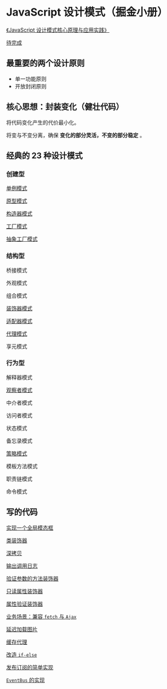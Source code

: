 # JavaScript 设计模式（掘金小册）

[《JavaScript 设计模式核心原理与应用实践》](https://juejin.cn/book/6844733790204461070)

[待完成](JavaScript%20%E8%AE%BE%E8%AE%A1%E6%A8%A1%E5%BC%8F%EF%BC%88%E6%8E%98%E9%87%91%E5%B0%8F%E5%86%8C%EF%BC%89%20bcfe818616f6453e878bae28d2d1f860/%E5%BE%85%E5%AE%8C%E6%88%90%2054a5c5d2c9d4456783f181c6588a1dd0.csv)

## 最重要的两个设计原则

- 单一功能原则
- 开放封闭原则

## 核心思想：封装变化（健壮代码）

将代码变化产生的代价最小化。

将变与不变分离，确保 **变化的部分灵活，不变的部分稳定** 。

## 经典的 23 种设计模式

### 创建型

[单例模式](JavaScript%20%E8%AE%BE%E8%AE%A1%E6%A8%A1%E5%BC%8F%EF%BC%88%E6%8E%98%E9%87%91%E5%B0%8F%E5%86%8C%EF%BC%89%20bcfe818616f6453e878bae28d2d1f860/%E5%8D%95%E4%BE%8B%E6%A8%A1%E5%BC%8F%20c66e200d86d94b82ad4007773ee12760.md)

[原型模式](JavaScript%20%E8%AE%BE%E8%AE%A1%E6%A8%A1%E5%BC%8F%EF%BC%88%E6%8E%98%E9%87%91%E5%B0%8F%E5%86%8C%EF%BC%89%20bcfe818616f6453e878bae28d2d1f860/%E5%8E%9F%E5%9E%8B%E6%A8%A1%E5%BC%8F%20f27e36572538421f8b364b8b193b205d.md)

[构造器模式](JavaScript%20%E8%AE%BE%E8%AE%A1%E6%A8%A1%E5%BC%8F%EF%BC%88%E6%8E%98%E9%87%91%E5%B0%8F%E5%86%8C%EF%BC%89%20bcfe818616f6453e878bae28d2d1f860/%E6%9E%84%E9%80%A0%E5%99%A8%E6%A8%A1%E5%BC%8F%2077b4f5aac6174426b6e20e0daacc4394.md)

[工厂模式](JavaScript%20%E8%AE%BE%E8%AE%A1%E6%A8%A1%E5%BC%8F%EF%BC%88%E6%8E%98%E9%87%91%E5%B0%8F%E5%86%8C%EF%BC%89%20bcfe818616f6453e878bae28d2d1f860/%E5%B7%A5%E5%8E%82%E6%A8%A1%E5%BC%8F%20a178d40104ec440aab7082a2ad97d0f6.md)

[抽象工厂模式](JavaScript%20%E8%AE%BE%E8%AE%A1%E6%A8%A1%E5%BC%8F%EF%BC%88%E6%8E%98%E9%87%91%E5%B0%8F%E5%86%8C%EF%BC%89%20bcfe818616f6453e878bae28d2d1f860/%E6%8A%BD%E8%B1%A1%E5%B7%A5%E5%8E%82%E6%A8%A1%E5%BC%8F%20932ab2fa028d4310a2c49d6622e43673.md)

### 结构型

桥接模式

外观模式

组合模式

[装饰器模式](JavaScript%20%E8%AE%BE%E8%AE%A1%E6%A8%A1%E5%BC%8F%EF%BC%88%E6%8E%98%E9%87%91%E5%B0%8F%E5%86%8C%EF%BC%89%20bcfe818616f6453e878bae28d2d1f860/%E8%A3%85%E9%A5%B0%E5%99%A8%E6%A8%A1%E5%BC%8F%2015dc316e6f5244a186887e688dd40582.md)

[适配器模式](JavaScript%20%E8%AE%BE%E8%AE%A1%E6%A8%A1%E5%BC%8F%EF%BC%88%E6%8E%98%E9%87%91%E5%B0%8F%E5%86%8C%EF%BC%89%20bcfe818616f6453e878bae28d2d1f860/%E9%80%82%E9%85%8D%E5%99%A8%E6%A8%A1%E5%BC%8F%2017a13f55c453441eb1777e09cfa5df18.md)

[代理模式](JavaScript%20%E8%AE%BE%E8%AE%A1%E6%A8%A1%E5%BC%8F%EF%BC%88%E6%8E%98%E9%87%91%E5%B0%8F%E5%86%8C%EF%BC%89%20bcfe818616f6453e878bae28d2d1f860/%E4%BB%A3%E7%90%86%E6%A8%A1%E5%BC%8F%20523b6a9644d84c64836ccdb2f8424071.md)

享元模式

### 行为型

解释器模式

[观察者模式](JavaScript%20%E8%AE%BE%E8%AE%A1%E6%A8%A1%E5%BC%8F%EF%BC%88%E6%8E%98%E9%87%91%E5%B0%8F%E5%86%8C%EF%BC%89%20bcfe818616f6453e878bae28d2d1f860/%E8%A7%82%E5%AF%9F%E8%80%85%E6%A8%A1%E5%BC%8F%20be936f1ae6694254bc4071fe7813f28a.md)

中介者模式

访问者模式

状态模式

备忘录模式

[策略模式](JavaScript%20%E8%AE%BE%E8%AE%A1%E6%A8%A1%E5%BC%8F%EF%BC%88%E6%8E%98%E9%87%91%E5%B0%8F%E5%86%8C%EF%BC%89%20bcfe818616f6453e878bae28d2d1f860/%E7%AD%96%E7%95%A5%E6%A8%A1%E5%BC%8F%2007acbc96a10347f8baf7b6a87b264ef7.md)

模板方法模式

职责链模式

命令模式

## 写的代码

[实现一个全局模态框](JavaScript%20%E8%AE%BE%E8%AE%A1%E6%A8%A1%E5%BC%8F%EF%BC%88%E6%8E%98%E9%87%91%E5%B0%8F%E5%86%8C%EF%BC%89%20bcfe818616f6453e878bae28d2d1f860/%E5%8D%95%E4%BE%8B%E6%A8%A1%E5%BC%8F%20c66e200d86d94b82ad4007773ee12760.md) 

[类装饰器](JavaScript%20%E8%AE%BE%E8%AE%A1%E6%A8%A1%E5%BC%8F%EF%BC%88%E6%8E%98%E9%87%91%E5%B0%8F%E5%86%8C%EF%BC%89%20bcfe818616f6453e878bae28d2d1f860/%E8%A3%85%E9%A5%B0%E5%99%A8%E6%A8%A1%E5%BC%8F%2015dc316e6f5244a186887e688dd40582.md) 

[深拷贝](JavaScript%20%E8%AE%BE%E8%AE%A1%E6%A8%A1%E5%BC%8F%EF%BC%88%E6%8E%98%E9%87%91%E5%B0%8F%E5%86%8C%EF%BC%89%20bcfe818616f6453e878bae28d2d1f860/%E5%8E%9F%E5%9E%8B%E6%A8%A1%E5%BC%8F%20f27e36572538421f8b364b8b193b205d.md) 

[输出调用日志](JavaScript%20%E8%AE%BE%E8%AE%A1%E6%A8%A1%E5%BC%8F%EF%BC%88%E6%8E%98%E9%87%91%E5%B0%8F%E5%86%8C%EF%BC%89%20bcfe818616f6453e878bae28d2d1f860/%E8%A3%85%E9%A5%B0%E5%99%A8%E6%A8%A1%E5%BC%8F%2015dc316e6f5244a186887e688dd40582.md) 

[验证参数的方法装饰器](JavaScript%20%E8%AE%BE%E8%AE%A1%E6%A8%A1%E5%BC%8F%EF%BC%88%E6%8E%98%E9%87%91%E5%B0%8F%E5%86%8C%EF%BC%89%20bcfe818616f6453e878bae28d2d1f860/%E8%A3%85%E9%A5%B0%E5%99%A8%E6%A8%A1%E5%BC%8F%2015dc316e6f5244a186887e688dd40582.md) 

[只读属性装饰器](JavaScript%20%E8%AE%BE%E8%AE%A1%E6%A8%A1%E5%BC%8F%EF%BC%88%E6%8E%98%E9%87%91%E5%B0%8F%E5%86%8C%EF%BC%89%20bcfe818616f6453e878bae28d2d1f860/%E8%A3%85%E9%A5%B0%E5%99%A8%E6%A8%A1%E5%BC%8F%2015dc316e6f5244a186887e688dd40582.md) 

[属性验证装饰器](JavaScript%20%E8%AE%BE%E8%AE%A1%E6%A8%A1%E5%BC%8F%EF%BC%88%E6%8E%98%E9%87%91%E5%B0%8F%E5%86%8C%EF%BC%89%20bcfe818616f6453e878bae28d2d1f860/%E8%A3%85%E9%A5%B0%E5%99%A8%E6%A8%A1%E5%BC%8F%2015dc316e6f5244a186887e688dd40582.md) 

[业务场景：兼容 `fetch` 与 `Ajax`](JavaScript%20%E8%AE%BE%E8%AE%A1%E6%A8%A1%E5%BC%8F%EF%BC%88%E6%8E%98%E9%87%91%E5%B0%8F%E5%86%8C%EF%BC%89%20bcfe818616f6453e878bae28d2d1f860/%E9%80%82%E9%85%8D%E5%99%A8%E6%A8%A1%E5%BC%8F%2017a13f55c453441eb1777e09cfa5df18.md) 

[延迟加载图片](JavaScript%20%E8%AE%BE%E8%AE%A1%E6%A8%A1%E5%BC%8F%EF%BC%88%E6%8E%98%E9%87%91%E5%B0%8F%E5%86%8C%EF%BC%89%20bcfe818616f6453e878bae28d2d1f860/%E4%BB%A3%E7%90%86%E6%A8%A1%E5%BC%8F%20523b6a9644d84c64836ccdb2f8424071.md) 

[缓存代理](JavaScript%20%E8%AE%BE%E8%AE%A1%E6%A8%A1%E5%BC%8F%EF%BC%88%E6%8E%98%E9%87%91%E5%B0%8F%E5%86%8C%EF%BC%89%20bcfe818616f6453e878bae28d2d1f860/%E4%BB%A3%E7%90%86%E6%A8%A1%E5%BC%8F%20523b6a9644d84c64836ccdb2f8424071.md) 

[改造 `if-else`](JavaScript%20%E8%AE%BE%E8%AE%A1%E6%A8%A1%E5%BC%8F%EF%BC%88%E6%8E%98%E9%87%91%E5%B0%8F%E5%86%8C%EF%BC%89%20bcfe818616f6453e878bae28d2d1f860/%E7%AD%96%E7%95%A5%E6%A8%A1%E5%BC%8F%2007acbc96a10347f8baf7b6a87b264ef7.md) 

[发布订阅的简单实现](JavaScript%20%E8%AE%BE%E8%AE%A1%E6%A8%A1%E5%BC%8F%EF%BC%88%E6%8E%98%E9%87%91%E5%B0%8F%E5%86%8C%EF%BC%89%20bcfe818616f6453e878bae28d2d1f860/%E8%A7%82%E5%AF%9F%E8%80%85%E6%A8%A1%E5%BC%8F%20be936f1ae6694254bc4071fe7813f28a.md) 

[`EventBus` 的实现](JavaScript%20%E8%AE%BE%E8%AE%A1%E6%A8%A1%E5%BC%8F%EF%BC%88%E6%8E%98%E9%87%91%E5%B0%8F%E5%86%8C%EF%BC%89%20bcfe818616f6453e878bae28d2d1f860/%E8%A7%82%E5%AF%9F%E8%80%85%E6%A8%A1%E5%BC%8F%20be936f1ae6694254bc4071fe7813f28a.md)